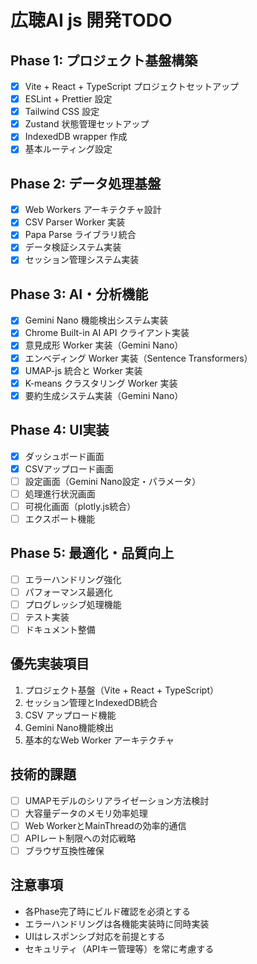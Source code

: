 # 広聴AI js 開発TODO

## Phase 1: プロジェクト基盤構築
- [x] Vite + React + TypeScript プロジェクトセットアップ
- [x] ESLint + Prettier 設定
- [x] Tailwind CSS 設定
- [x] Zustand 状態管理セットアップ
- [x] IndexedDB wrapper 作成
- [x] 基本ルーティング設定

## Phase 2: データ処理基盤
- [x] Web Workers アーキテクチャ設計
- [x] CSV Parser Worker 実装
- [x] Papa Parse ライブラリ統合
- [x] データ検証システム実装
- [x] セッション管理システム実装

## Phase 3: AI・分析機能
- [x] Gemini Nano 機能検出システム実装
- [x] Chrome Built-in AI API クライアント実装
- [x] 意見成形 Worker 実装（Gemini Nano）
- [x] エンベディング Worker 実装（Sentence Transformers）
- [x] UMAP-js 統合と Worker 実装
- [x] K-means クラスタリング Worker 実装
- [x] 要約生成システム実装（Gemini Nano）

## Phase 4: UI実装
- [x] ダッシュボード画面
- [x] CSVアップロード画面
- [ ] 設定画面（Gemini Nano設定・パラメータ）
- [ ] 処理進行状況画面
- [ ] 可視化画面（plotly.js統合）
- [ ] エクスポート機能

## Phase 5: 最適化・品質向上
- [ ] エラーハンドリング強化
- [ ] パフォーマンス最適化
- [ ] プログレッシブ処理機能
- [ ] テスト実装
- [ ] ドキュメント整備

## 優先実装項目
1. プロジェクト基盤（Vite + React + TypeScript）
2. セッション管理とIndexedDB統合
3. CSV アップロード機能
4. Gemini Nano機能検出
5. 基本的なWeb Worker アーキテクチャ

## 技術的課題
- [ ] UMAPモデルのシリアライゼーション方法検討
- [ ] 大容量データのメモリ効率処理
- [ ] Web WorkerとMainThreadの効率的通信
- [ ] APIレート制限への対応戦略
- [ ] ブラウザ互換性確保

## 注意事項
- 各Phase完了時にビルド確認を必須とする
- エラーハンドリングは各機能実装時に同時実装
- UIはレスポンシブ対応を前提とする
- セキュリティ（APIキー管理等）を常に考慮する